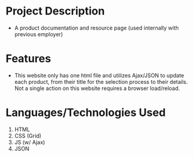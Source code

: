 # Project Description
* A product documentation and resource page (used internally with previous employer)
# Features
* This website only has one html file and utilizes Ajax/JSON to update each product, from their title for the selection process to their details. Not a single action on this website requires a browser load/reload.
# Languages/Technologies Used
1. HTML
1. CSS (Grid)
1. JS (w/ Ajax)
1. JSON
